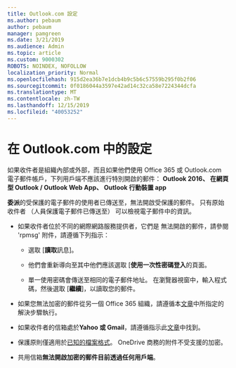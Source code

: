 ```yaml
---
title: Outlook.com 設定
ms.author: pebaum
author: pebaum
manager: pamgreen
ms.date: 3/21/2019
ms.audience: Admin
ms.topic: article
ms.custom: 9000302
ROBOTS: NOINDEX, NOFOLLOW
localization_priority: Normal
ms.openlocfilehash: 915d2ea36b7e1dcb4b9c5b6c57559b295f0b2f06
ms.sourcegitcommit: 0f0186044a3597e42ad14c32ca58e7224344dcfa
ms.translationtype: MT
ms.contentlocale: zh-TW
ms.lasthandoff: 12/15/2019
ms.locfileid: "40053252"
---
```

# <a name="settings-in-outlookcom"></a>在 Outlook.com 中的設定

如果收件者是組織內部或外部，而且如果他們使用 Office 365 或 Outlook.com 電子郵件帳戶，下列用戶端不應該進行特別開啟的郵件： **Outlook 2016、 在網頁型 Outlook / Outlook Web App、 Outlook 行動裝置 app**

**委派**的受保護的電子郵件的使用者已傳送至，無法開啟受保護的郵件。 只有原始收件者 （人員保護電子郵件已傳送至） 可以檢視電子郵件中的資訊。

- 如果收件者位於不同的網際網路服務提供者，它們是&nbsp;無法開啟的郵件，請參閱 'rpmsg' 附件，請遵循下列指示：
    
    - 選取 [**讀取**訊息]。
    
    - 他們會重新導向至其中他們應該選取 [**使用一次性密碼登入**的頁面。
    
    - 單一使用密碼會傳送至相同的電子郵件地址。 在瀏覽器視窗中，輸入程式碼，然後選取 [**繼續**]，以讀取您的郵件。

- 如果您無法加密的郵件從另一個 Office 365 組織，請遵循本[文章](https://support.office.com/article/known-issues-opening-irm-protected-emails-sent-from-users-in-other-office-365-organizations-0dec0593-a05d-4aa2-8445-9311ebab3164)中所指定的解決步驟執行。

- 如果收件者的信箱處於**Yahoo 或 Gmail**，請遵循指示</span>此[文章](https://support.office.com/article/how-do-i-open-a-protected-message-1157a286-8ecc-4b1e-ac43-2a608fbf3098)中找到。

- 保護原則僅適用於[已知的檔案格式](https://docs.microsoft.com/azure/information-protection/rms-client/client-admin-guide-file-types)。 OneDrive 商務的附件不受支援的加密。

- 共用信箱**無法開啟加密的郵件目前透過任何用戶端**。 
